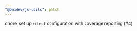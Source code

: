 ```yaml
---
"@bnidev/js-utils": patch
---
```


chore: set up `vitest` configuration with coverage reporting (#4)
